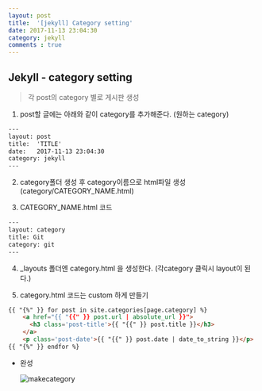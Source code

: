 ```yaml
---
layout: post
title:  '[jekyll] Category setting'
date: 2017-11-13 23:04:30
category: jekyll
comments : true
---
```

Jekyll - category setting
---------

> 각 post의 category 별로 게시판 생성


1. post할 글에는 아래와 같이 category를 추가해준다. (원하는 category)
~~~HTML
---
layout: post
title:  'TITLE'
date:   2017-11-13 23:04:30
category: jekyll
---
~~~

2. category폴더 생성 후 category이름으로 html파일 생성(category/CATEGORY_NAME.html)

3. CATEGORY_NAME.html 코드
```HTML
---
layout: category
title: Git
category: git
---
```

4. _layouts 폴더엔 category.html 을 생성한다. (각category 클릭시 layout이 된다.)

5. category.html 코드는 custom 하게 만들기
```HTML
{{ "{%" }} for post in site.categories[page.category] %}
    <a href="{{ "{{" }} post.url | absolute_url }}">
      <h3 class='post-title'>{{ "{{" }} post.title }}</h3>
    </a>
    <p class='post-date'>{{ "{{" }} post.date | date_to_string }}</p>
{{ "{%" }} endfor %}
```


- 완성

  ![makecategory]({{site.url}}/2017-11-13-jekyll-makeCategory.png)
